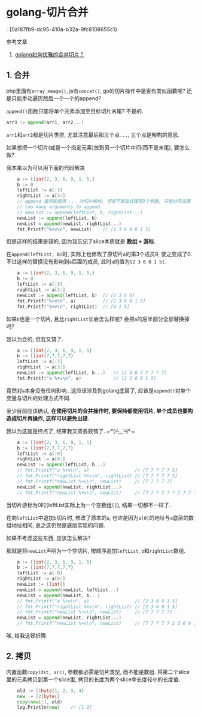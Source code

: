 # golang-切片合并

<!key!>: {0a187fb9-dc95-410a-b32a-9fc8108655c1}

参考文章

1. [golang如何优雅的合并切片？](https://segmentfault.com/q/1010000011354818)

## 1. 合并

php里面有`array_meage()`, js有`concat()`, go的切片操作中是否有类似函数呢? 还是只能手动遍历然后一个一个的append?

`append()`函数只能将单个元素添加至目标切片末尾? 不是的.

```go
arr3 := append(arr1, arr2...)
```

`arr1`和`arr2`都是切片类型, 尤其注意最后那三个点`...`, 三个点是解构的意思.

如果想把一个切片(或是一个指定元素)放到另一个切片中间(而不是末尾), 要怎么做?

我本来以为可以用下面的代码解决

```go
	a := []int{2, 3, 6, 9, 1, 5,}
	b := 0
	leftList := a[:3]
	rightList := a[3:]
	// append 虽然能使用 ... 对切片解构, 但是不能显式使用3个参数, 只能分开设置
	// too many arguments to append
	// newList := append(leftList, b, rightList...)
	newList := append(leftList, b)
	newList = append(newList, rightList...)
	fmt.Printf("%+v\n", newList)	// [2 3 6 0 0 1 5]
```

但是这样的结果是错的, 因为我忘记了slice本质就是 **数组 + 游标**.

在`append(leftList, b)`时, 实际上也修改了原切片`a`的第3个成员9, 使之变成了0. 不过这样的替换没有影响到`a`后面的成员, 此时`a`的值为`[2 3 6 0 1 5]`.

```go
	a := []int{2, 3, 6, 9, 1, 5,}
	b := 0
	leftList := a[:3]
	rightList := a[3:]
	newList := append(leftList, b) 	// [2 3 6 0]
	fmt.Printf("%+v\n", a)			// [2 3 6 0 1 5]
	fmt.Printf("%+v\n", rightList)	// [0 1 5]

```

如果`b`也是一个切片, 且比`rightList`长会怎么样呢? 会把`a`的后半部分全部替换掉吗? 

我以为会的, 但我又错了.

```go
	a := []int{2, 3, 6, 9, 1, 5}
	b := []int{7,7,7,7,7}
	leftList := a[:3]
	rightList := a[3:]
	newList := append(leftList, b...) 	// [2 3 6 7 7 7 7 7]
	fmt.Printf("a %+v\n", a)			// [2 3 6 9 1 5]
```

竟然对`a`本身没有任何影响...这应该涉及到golang底层了, 应该是`append()`对单个变量与切片的处理方式不同.

至少目前应该确认, **在使用切片的合并操作时, 要保持都使用切片, 单个成员也要构造成切片再操作, 这样可以避免出错**.

我以为这就是终点了, 结果我又双叒叕错了. ๐·°(৹˃̵﹏˂̵৹)°·๐

```go
	a := []int{2, 3, 6, 9, 1, 5}
	b := []int{7,7,7,7,7}
	leftList := a[:0]
	rightList := a[0:]
	newList := append(leftList, b...)
	// fmt.Printf("a %+v\n", a)					// [7 7 7 7 7 5]
	// fmt.Printf("rightList %+v\n", rightList)	// [7 7 7 7 7 5]
	// fmt.Printf("newList %+v\n", newList)		// [7 7 7 7 7]
	newList = append(newList, rightList...)
	// fmt.Printf("newList %+v\n", newList)		// [7 7 7 7 7 7 7 7 7 7 5]
```

当切片游标为0时(leftList实际上为一个空数组`[]`), 结果一切都不一样了. 

在向`leftList`中追加`b`切片时, 修改了原本的`a`, 也许是因为`a[0]`的地址与`a`底层的数组地址相同, 总之这仍然是底层实现的问题. 

如果不考虑这些东西, 应该怎么解决?

那就是将`newList`声明为一个空切片, 按顺序追加`leftList`, `b`和`rightList`数组.

```go
	a := []int{2, 3, 6, 9, 1, 5}
	b := []int{7,7,7,7,7}
	leftList := a[:0]
	rightList := a[0:]
	newList := []int{}
	newList = append(newList, leftList...)
	newList = append(newList, b...)
	// fmt.Printf("a %+v\n", a)					// [2 3 6 9 1 5]
	// fmt.Printf("rightList %+v\n", rightList)	// [2 3 6 9 1 5]
	// fmt.Printf("newList %+v\n", newList)		// [7 7 7 7 7]
	newList = append(newList, rightList...)
	// fmt.Printf("newList %+v\n", newList)		// [7 7 7 7 7 2 3 6 9 1 5]
```

唉, 给我这顿折腾.

## 2. 拷贝

内置函数`copy(dst, src)`, 参数都必需是切片类型, 而不能是数组. 将第二个slice里的元素拷贝到第一个slice里, 拷贝的长度为两个slice中长度较小的长度值.

```go
	old := []byte{1, 2, 3, 4}
	new := [2]byte{}
	copy(new[:], old)
	log.Println(new)	// [1 2]
```
